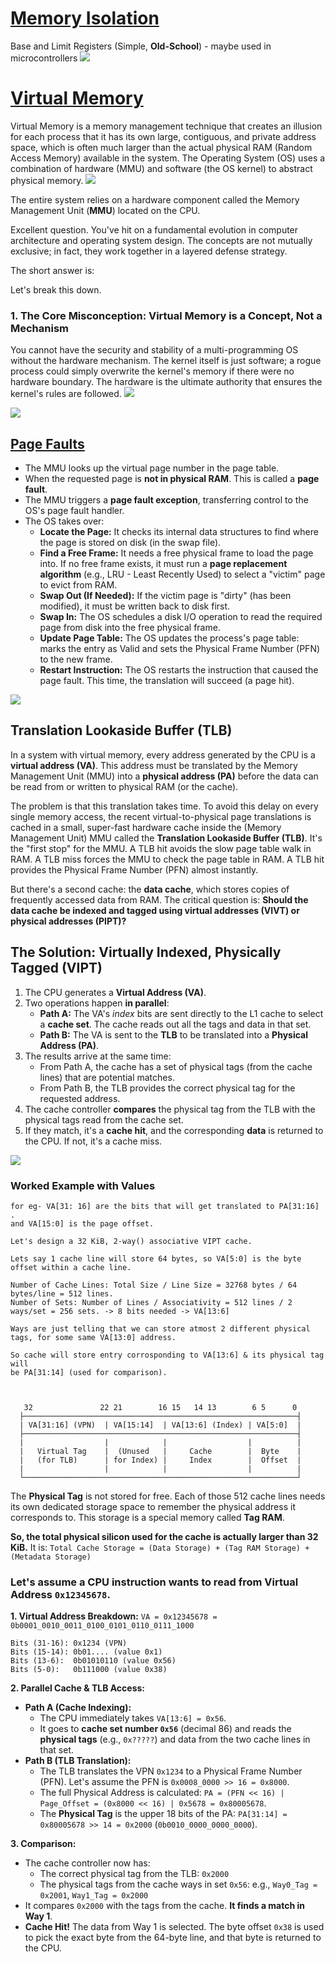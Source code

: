 # [Memory Isolation](https://www.youtube.com/watch?v=Zmtxl7LZwjQ)

Base and Limit Registers (Simple, **Old-School**) - maybe used in microcontrollers
![](../Images/i17.png)



# [Virtual Memory](https://www.youtube.com/playlist?list=PLiwt1iVUib9s2Uo5BeYmwkDFUh70fJPxX)

Virtual Memory is a memory management technique that creates an illusion for each process that it has its own large, contiguous, and private address space, which is often much larger than the actual physical RAM (Random Access Memory) available in the system. The Operating System (OS) uses a combination of hardware (MMU) and software (the OS kernel) to abstract physical memory. 
![](../Images/i10.png)

The entire system relies on a hardware component called the Memory Management Unit (**MMU**) located on the CPU.

Excellent question. You've hit on a fundamental evolution in computer architecture and operating system design. The concepts are not mutually exclusive; in fact, they work together in a layered defense strategy.

The short answer is: 

Let's break this down.

### 1. The Core Misconception: Virtual Memory is a Concept, Not a Mechanism

You cannot have the security and stability of a multi-programming OS without the hardware mechanism. The kernel itself is just software; a rogue process could simply overwrite the kernel's memory if there were no hardware boundary. The hardware is the ultimate authority that ensures the kernel's rules are followed.
![](../Images/i8.png)

![](../Images/i7.png)

## [Page Faults](https://youtu.be/A9WLYbE0p-I?si=EAxdb4q5gmEwnlET&t=589)
*   The MMU looks up the virtual page number in the page table.
*   When the requested page is **not in physical RAM**. This is called a **page fault**.
*   The MMU triggers a **page fault exception**, transferring control to the OS's page fault handler.
*   The OS takes over:
    *   **Locate the Page:** It checks its internal data structures to find where the page is stored on disk (in the swap file).
    *   **Find a Free Frame:** It needs a free physical frame to load the page into. If no free frame exists, it must run a **page replacement algorithm** (e.g., LRU - Least Recently Used) to select a "victim" page to evict from RAM.
    *   **Swap Out (If Needed):** If the victim page is "dirty" (has been modified), it must be written back to disk first.
    *   **Swap In:** The OS schedules a disk I/O operation to read the required page from disk into the free physical frame.
    *   **Update Page Table:** The OS updates the process's page table: marks the entry as Valid and sets the Physical Frame Number (PFN) to the new frame.
    *   **Restart Instruction:** The OS restarts the instruction that caused the page fault. This time, the translation will succeed (a page hit).

![](../Images/i11.png)

## Translation Lookaside Buffer (TLB) 

In a system with virtual memory, every address generated by the CPU is a **virtual address (VA)**. This address must be translated by the Memory Management Unit (MMU) into a **physical address (PA)** before the data can be read from or written to physical RAM (or the cache).

The problem is that this translation takes time. To avoid this delay on every single memory access, the recent virtual-to-physical page translations is cached in a small, super-fast hardware cache inside the (Memory Management Unit) MMU called the **Translation Lookaside Buffer (TLB)**. It's the "first stop" for the MMU. A TLB hit avoids the slow page table walk in RAM. A TLB miss forces the MMU to check the page table in RAM. A TLB hit provides the Physical Frame Number (PFN) almost instantly.

But there's a second cache: the **data cache**, which stores copies of frequently accessed data from RAM. The critical question is: **Should the data cache be indexed and tagged using virtual addresses (VIVT) or physical addresses (PIPT)?**

## **The Solution: Virtually Indexed, Physically Tagged (VIPT)**

1.  The CPU generates a **Virtual Address (VA)**.
2.  Two operations happen **in parallel**:
    *   **Path A:** The VA's *index* bits are sent directly to the L1 cache to select a **cache set**. The cache reads out all the tags and data in that set.
    *   **Path B:** The VA is sent to the **TLB** to be translated into a **Physical Address (PA)**.
3.  The results arrive at the same time:
    *   From Path A, the cache has a set of physical tags (from the cache lines) that are potential matches.
    *   From Path B, the TLB provides the correct physical tag for the requested address.
4.  The cache controller **compares** the physical tag from the TLB with the physical tags read from the cache set.
5.  If they match, it's a **cache hit**, and the corresponding **data** is returned to the CPU. If not, it's a cache miss.

![](../Images/i9.png)


### **Worked Example with Values**

```
for eg- VA[31: 16] are the bits that will get translated to PA[31:16] .
and VA[15:0] is the page offset.

Let's design a 32 KiB, 2-way() associative VIPT cache.

Lets say 1 cache line will store 64 bytes, so VA[5:0] is the byte offset within a cache line.

Number of Cache Lines: Total Size / Line Size = 32768 bytes / 64 bytes/line = 512 lines.
Number of Sets: Number of Lines / Associativity = 512 lines / 2 ways/set = 256 sets. -> 8 bits needed -> VA[13:6] 

Ways are just telling that we can store atmost 2 different physical tags, for some same VA[13:0] address.

So cache will store entry corrosponding to VA[13:6] & its physical tag will
be PA[31:14] (used for comparison).



   32               22 21        16 15   14 13        6 5      0
  ├─────────────────────────────────────────────────────────────┤
  | VA[31:16] (VPN)  | VA[15:14]  | VA[13:6] (Index) | VA[5:0]  |
  ├─────────────────────────────────────────────────────────────┤
  |                  |            |                  |          |
  |   Virtual Tag    |  (Unused   |     Cache        |  Byte    |
  |   (for TLB)      | for Index) |     Index        |  Offset  |
  |                  |            |                  |          |
  └─────────────────────────────────────────────────────────────┘

```

The **Physical Tag** is not stored for free. Each of those 512 cache lines needs its own dedicated storage space to remember the physical address it corresponds to. This storage is a special memory called **Tag RAM**.

**So, the total physical silicon used for the cache is actually larger than 32 KiB.** It is:
`Total Cache Storage = (Data Storage) + (Tag RAM Storage) + (Metadata Storage)`

### Let's assume a CPU instruction wants to read from Virtual Address **`0x12345678`**.

**1. Virtual Address Breakdown:**
`VA = 0x12345678 = 0b0001_0010_0011_0100_0101_0110_0111_1000`

```
Bits (31-16): 0x1234 (VPN)
Bits (15-14): 0b01.... (value 0x1)
Bits (13-6):  0b01010110 (value 0x56)
Bits (5-0):   0b111000 (value 0x38)
```

**2. Parallel Cache & TLB Access:**
*   **Path A (Cache Indexing):**
    *   The CPU immediately takes `VA[13:6] = 0x56`.
    *   It goes to **cache set number `0x56`** (decimal 86) and reads the **physical tags** (e.g., `0x?????`) and data from the two cache lines in that set.
*   **Path B (TLB Translation):**
    *   The TLB translates the VPN `0x1234` to a Physical Frame Number (PFN). Let's assume the PFN is `0x0008_0000 >> 16 = 0x8000`.
    *   The full Physical Address is calculated: `PA = (PFN << 16) | Page_Offset = (0x8000 << 16) | 0x5678 = 0x80005678`.
    *   The **Physical Tag** is the upper 18 bits of the PA: `PA[31:14] = 0x80005678 >> 14 = 0x2000` (`0b0010_0000_0000_0000`).

**3. Comparison:**
*   The cache controller now has:
    *   The correct physical tag from the TLB: `0x2000`
    *   The physical tags from the cache ways in set `0x56`: e.g., `Way0_Tag = 0x2001`, `Way1_Tag = 0x2000`
*   It compares `0x2000` with the tags from the cache. **It finds a match in Way 1**.
*   **Cache Hit!** The data from Way 1 is selected. The byte offset `0x38` is used to pick the exact byte from the 64-byte line, and that byte is returned to the CPU.
